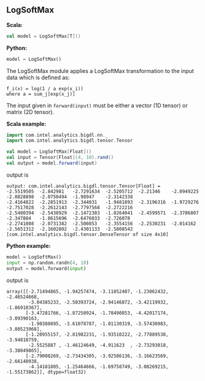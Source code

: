 ## LogSoftMax ##

**Scala:**
```scala
val model = LogSoftMax[T]()
```
**Python:**
```python
model = LogSoftMax()
```

The LogSoftMax module applies a LogSoftMax transformation to the input data
which is defined as:
```
f_i(x) = log(1 / a exp(x_i))
where a = sum_j[exp(x_j)]
```
The input given in `forward(input)` must be either
a vector (1D tensor) or matrix (2D tensor).

**Scala example:**
```scala
import com.intel.analytics.bigdl.nn._
import com.intel.analytics.bigdl.tensor.Tensor

val model = LogSoftMax[Float]()
val input = Tensor[Float](4, 10).rand()
val output = model.forward(input)
```
output is
```
output: com.intel.analytics.bigdl.tensor.Tensor[Float] = 
-2.5519505	-2.842981	-2.7291634	-2.5205712	-2.21346	-2.0949225	-2.0828898	-2.0750494	-1.98947	-2.3142338	
-2.4164822	-2.2851913	-2.344031	-1.9481893	-2.3196316	-1.9729276	-2.7517028	-2.2612143	-2.7797568	-2.2722216	
-2.5480394	-2.5438929	-2.1472383	-1.8264041	-2.4599571	-2.3786807	-2.347884	-1.8615696	-2.6476033	-2.726078	
-2.2741008	-2.0731382	-2.500853	-2.3554156	-2.2530231	-2.014162	-2.5651312	-2.1602802	-2.4301133	-2.5808542	
[com.intel.analytics.bigdl.tensor.DenseTensor of size 4x10]
```

**Python example:**
```python
model = LogSoftMax()
input = np.random.randn(4, 10)
output = model.forward(input)
```
output is
```
array([[-2.71494865, -1.94257474, -3.11852407, -1.23062432, -2.46524668,
        -3.04385233, -2.50393724, -2.94146872, -3.42119932, -1.86910367],
       [-3.47281766, -1.87250924, -1.78490853, -4.42017174, -3.09390163,
        -1.90380895, -3.61078787, -1.01130319, -3.57430983, -3.80523968],
       [-1.20955157, -2.81982231, -1.93510222, -2.77889538, -3.94818759,
        -2.5525887 , -1.46124649, -4.911623  , -2.73293018, -3.38049865],
       [-2.79008269, -2.73434305, -3.92586136, -3.16623569, -2.66140938,
        -4.14181805, -1.25464666, -1.69758749, -3.08269215, -1.55173862]], dtype=float32)
```
